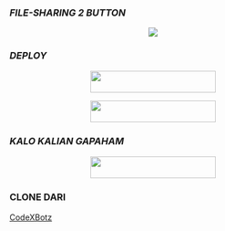 ### ***FILE-SHARING 2 BUTTON***


<p align="center">
  <img src="https://telegra.ph/file/393c8a0268f5cf2a63c80.jpg">
</p>

### ***DEPLOY***
<p align="center"><a href="https://heroku.com/deploy?template=https://github.com/ReyyNada/Reyy-XFsub-Bot2"> <img src="https://img.shields.io/badge/Web%20Heroku-blueviolet?style=for-the-badge&logo=heroku" width="220" height="38.45"/></a></p>
<p align="center"><a href="https://telegram.dog/XTZ_HerokuBot?start=UmV5eU5hZGEvUmV5eS1YRnN1Yi1Cb3QyIG1haW4"> <img src="https://img.shields.io/badge/Bot%20Heroku-Green?style=for-the-badge&logo=heroku" width="220" height="38.45"/></a></p>

### ***KALO KALIAN GAPAHAM***
<p align="center"><a href="https://www.telegram.dog/pantekyks"> <img src="https://img.shields.io/badge/TEKAN%20INI%20KONTOL-blue?style=for-the-badge&logo=KONTOL" width="220" height="38.45"/></a></p>

### CLONE DARI
[CodeXBotz](https://github.com/CodeXBotz/File-Sharing-Bot)
